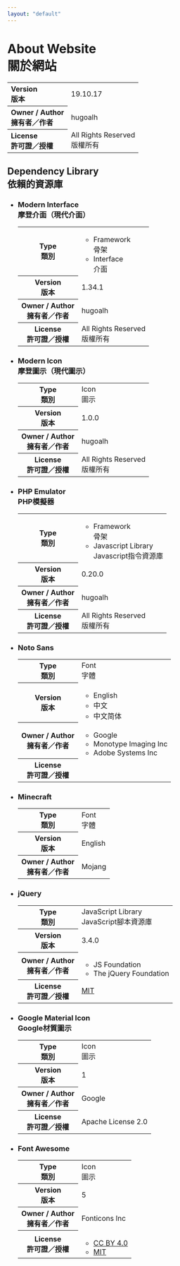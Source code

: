 ```yaml
---
layout: "default"
---
```

<div id="content">
	<h1>
		About Website<br />
		關於網站
	</h1>
	<table>
		<tbody>
			<tr>
				<th style="text-align: left;">
					Version<br />
					版本
				</th>
				<td>19.10.17</td>
			</tr>
			<tr>
				<th style="text-align: left;">
					Owner / Author<br />
					擁有者／作者
				</th>
				<td>hugoalh</td>
			</tr>
			<tr>
				<th style="text-align: left;">
					License<br />
					許可證／授權
				</th>
				<td>
					All Rights Reserved<br />
					版權所有
				</td>
			</tr>
		</tbody>
	</table>
	<h2>
		Dependency Library<br />
		依賴的資源庫
	</h2>
	<ul>
		<li>
			<h3>
				Modern Interface<br />
				摩登介面（現代介面）
			</h3>
			<table>
				<tbody>
					<tr>
						<th>
							Type<br />
							類別
						</th>
						<td>
							<ul>
								<li>
									Framework<br />
									骨架
								</li>
								<li>
									Interface<br />
									介面
								</li>
							</ul>
						</td>
					</tr>
					<tr>
						<th>
							Version<br />
							版本
						</th>
						<td>1.34.1</td>
					</tr>
					<tr>
						<th>
							Owner / Author<br />
							擁有者／作者
						</th>
						<td>hugoalh</td>
					</tr>
					<tr>
						<th>
							License<br />
							許可證／授權
						</th>
						<td>
							All Rights Reserved<br />
							版權所有
						</td>
					</tr>
				</tbody>
			</table>
		</li>
		<li>
			<h3>
				Modern Icon<br />
				摩登圖示（現代圖示）
			</h3>
			<table>
				<tbody>
					<tr>
						<th>
							Type<br />
							類別
						</th>
						<td>
							Icon<br />
							圖示
						</td>
					</tr>
					<tr>
						<th>
							Version<br />
							版本
						</th>
						<td>1.0.0</td>
					</tr>
					<tr>
						<th>
							Owner / Author<br />
							擁有者／作者
						</th>
						<td>hugoalh</td>
					</tr>
					<tr>
						<th>
							License<br />
							許可證／授權
						</th>
						<td>
							All Rights Reserved<br />
							版權所有
						</td>
					</tr>
				</tbody>
			</table>
		</li>
		<li>
			<h3>
				PHP Emulator<br />
				PHP模擬器
			</h3>
			<table>
				<tbody>
					<tr>
						<th>
							Type<br />
							類別
						</th>
						<td>
							<ul>
								<li>
									Framework<br />
									骨架
								</li>
								<li>
									Javascript Library<br />
									Javascript指令資源庫
								</li>
							</ul>
						</td>
					</tr>
					<tr>
						<th>
							Version<br />
							版本
						</th>
						<td>0.20.0</td>
					</tr>
					<tr>
						<th>
							Owner / Author<br />
							擁有者／作者
						</th>
						<td>hugoalh</td>
					</tr>
					<tr>
						<th>
							License<br />
							許可證／授權
						</th>
						<td>
							All Rights Reserved<br />
							版權所有
						</td>
					</tr>
				</tbody>
			</table>
		</li>
		<li>
			<h3>Noto Sans</h3>
			<table>
				<tbody>
					<tr>
						<th>
							Type<br />
							類別
						</th>
						<td>
							Font<br />
							字體
						</td>
					</tr>
					<tr>
						<th>
							Version<br />
							版本
						</th>
						<td>
							<ul>
								<li>English</li>
								<li>中文</li>
								<li>中文简体</li>
							</ul>
						</td>
					</tr>
					<tr>
						<th>
							Owner / Author<br />
							擁有者／作者
						</th>
						<td>
							<ul>
								<li>Google</li>
								<li>Monotype Imaging Inc</li>
								<li>Adobe Systems Inc</li>
							</ul>
						</td>
					</tr>
					<tr>
						<th>
							License<br />
							許可證／授權
						</th>
						<td></td>
					</tr>
				</tbody>
			</table>
		</li>
		<li>
			<h3>Minecraft</h3>
			<table>
				<tbody>
					<tr>
						<th>
							Type<br />
							類別
						</th>
						<td>
							Font<br />
							字體
						</td>
					</tr>
					<tr>
						<th>
							Version<br />
							版本
						</th>
						<td>English</td>
					</tr>
					<tr>
						<th>
							Owner / Author<br />
							擁有者／作者
						</th>
						<td>Mojang</td>
					</tr>
					<tr style="display: none;">
						<th>
							License
							<br />許可證／授權
						</th>
						<td></td>
					</tr>
				</tbody>
			</table>
		</li>
		<li>
			<h3>jQuery</h3>
			<table>
				<tbody>
					<tr>
						<th>
							Type<br />
							類別
						</th>
						<td>
							JavaScript Library<br />
							JavaScript腳本資源庫
						</td>
					</tr>
					<tr>
						<th>
							Version<br />
							版本
						</th>
						<td>3.4.0</td>
					</tr>
					<tr>
						<th>
							Owner / Author<br />
							擁有者／作者
						</th>
						<td>
							<ul>
								<li>JS Foundation</li>
								<li>The jQuery Foundation</li>
							</ul>
						</td>
					</tr>
					<tr>
						<th>
							License<br />
							許可證／授權
						</th>
						<td>
							<a href="https://jquery.org/license">MIT</a>
						</td>
					</tr>
				</tbody>
			</table>
		</li>
		<li>
			<h3>
				Google Material Icon<br />
				Google材質圖示
			</h3>
			<table>
				<tbody>
					<tr>
						<th>
							Type<br />
							類別
						</th>
						<td>
							Icon<br />
							圖示
						</td>
					</tr>
					<tr>
						<th>
							Version<br />
							版本
						</th>
						<td>1</td>
					</tr>
					<tr>
						<th>
							Owner / Author<br />
							擁有者／作者
						</th>
						<td>Google</td>
					</tr>
					<tr>
						<th>
							License<br />
							許可證／授權
						</th>
						<td>Apache License 2.0</td>
					</tr>
				</tbody>
			</table>
		</li>
		<li>
			<h3>Font Awesome</h3>
			<table>
				<tbody>
					<tr>
						<th>
							Type<br />
							類別
						</th>
						<td>
							Icon<br />
							圖示
						</td>
					</tr>
					<tr>
						<th>
							Version<br />
							版本
						</th>
						<td>5</td>
					</tr>
					<tr>
						<th>
							Owner / Author<br />
							擁有者／作者
						</th>
						<td>Fonticons Inc</td>
					</tr>
					<tr>
						<th>
							License<br />
							許可證／授權
						</th>
						<td>
							<ul>
								<li>
									<a href="https://fontawesome.com/license/free">CC BY 4.0</a>
								</li>
								<li>
									<a href="https://fontawesome.com/license/free">MIT</a>
								</li>
							</ul>
						</td>
					</tr>
				</tbody>
			</table>
		</li>
	</ul>
</div>
